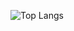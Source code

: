 ![Top Langs](https://github-readme-stats.vercel.app/api/top-langs/?username=spzla&title_color=ddd&text_color=ddd&bg_color=333&hide_border=true)
